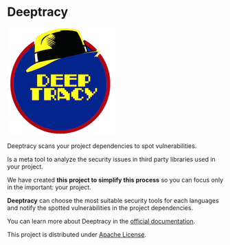 Deeptracy
=========


![Deeptracy logo](docs/source/_static/deeptracy-logo-small.png)

Deeptracy scans your project dependencies to spot vulnerabilities.

Is a meta tool to analyze the security issues in third party libraries used in
your project.

We have created **this project to simplify this process** so you can focus
only in the important: your project.

**Deeptracy** can choose the most suitable security tools for each languages
and notify the spotted vulnerabilities in the project dependencies.

You can learn more about Deeptracy in the [official documentation](https://deeptracy.readthedocs.io/en/latest/).

This project is distributed under [Apache License](https://github.com/BBVA/deeptracy/blob/master/LICENSE).
